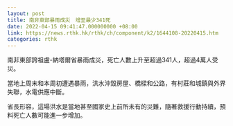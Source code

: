 ```yaml
---
layout: post
title: 南非東部暴雨成災　增至最少341死
date: 2022-04-15 09:41:47.000000000 +08:00
link: https://news.rthk.hk/rthk/ch/component/k2/1644108-20220415.htm
categories: rthk
---
```


南非東部誇祖盧-納塔爾省暴雨成災，死亡人數上升至超過341人，超過4萬人受災。

當地上周末和本周初遭遇暴雨，洪水沖毀房屋、橋樑和公路，有村莊和城鎮與外界失聯，水電供應中斷。

省長形容，這場洪水是當地甚至國家史上前所未有的災難，隨著救援行動持續，預料死亡人數可能進一步增加。
